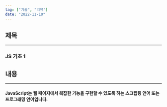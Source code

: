 ```yaml
---
tag: ["기술", "리뷰"]
date: "2022-11-10"
---
```


## 제목

---

### JS 기초 1

## 내용

---

#### JavaScript는 웹 페이지에서 복잡한 기능을 구현할 수 있도록 하는 스크립팅 언어 또는 프로그래밍 언어입니다.
